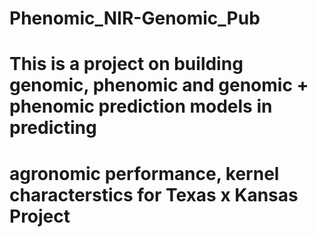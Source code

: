 # Phenomic_NIR-Genomic_Pub
# This is a project on building genomic, phenomic and genomic + phenomic prediction models in predicting
# agronomic performance, kernel characterstics for Texas x Kansas Project
